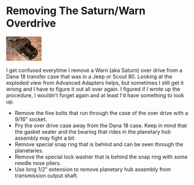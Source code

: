 # Removing The Saturn/Warn Overdrive

![Warn Overdrive front](/images/transmission/updates/WODf_.jpg)

I get confused everytime I remove a Warn (aka Saturn) over drive from a Dana 18 transfer case that was in a Jeep or Scout 80. Looking at the exploded view from Advanced Adapters helps, but sometimes I still get it wrong and I have to figure it out all over again. I figured if I wrote up the procedure, I wouldn\'t forget again and at least I\'d have something to look up.

-   Remove the five bolts that run through the case of the over drive with a 9/16\" socket.
-   Pry the over drive case away from the Dana 18 case. Keep in mind that the gasket sealer and the bearing that rides in the planetary hub assembly may fight a bit.
-   Remove special snap ring that is behind and can be seen through the planetaries.
-   Remove the special lock washer that is behind the snap ring with some needle nose pliers.
-   Use long 1/2\" extension to remove planetary hub assembly from transmission output shaft.
